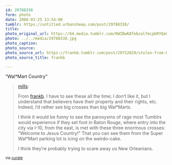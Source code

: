 ```yaml
---
id: 29788338
form: photo
date: 2008-03-25 13:54:00
tumblr: https://untitled.urbansheep.com/post/29788338/
title:
photo_original_url: https://64.media.tumblr.com/KWIBwKATe6zalfmcpbRYQeOj_640.jpg
photo: ../../media/29788338.jpg
photo_caption:
photo_source:
photo_source_url: https://frankb.tumblr.com/post/29752029/stolen-from-here-for-mills
photo_source_title: frankb

---
```


<p>“Wal*Mart Country”</p>

<blockquote><p><a href="http://mills.tumblr.com/post/29753349">mills</a>:</p>
<p>From <a href="http://frankb.tumblr.com/post/29752029">frankb</a>. I have to see these all the time; I don’t like it, but I understand that believers have their property and their rights, etc. Indeed, I’d rather see big crosses than big Wal*Marts.</p>  <p>I think it would be funny to see the paroxysms of rage most Tumblrs would experience if they set foot in Baton Rouge, where entry into the city via I-10, from the east, is met with these three enormous crosses: “Welcome to Jesus Country!” That you can see them from the Super Wal*Mart parking lot is icing on the weirdo-cake.</p> <p>I think they’re probably trying to scare away us New Orleanians. </p>
</blockquote>

<p><small>via <a href="http://curate.tumblr.com/post/29773915">curate</a></small></p>
